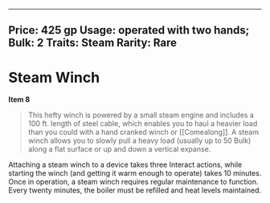 
---
Price: 425 gp
Usage: operated with two hands;
Bulk: 2
Traits: Steam
Rarity: Rare
---

# Steam Winch

**Item 8**

> This hefty winch is powered by a small steam engine and includes a 100 ft. length of steel cable, which enables you to haul a heavier load than you could with a hand cranked winch or [[Comealong]]. A steam winch allows you to slowly pull a heavy load (usually up to 50 Bulk) along a flat surface or up and down a vertical expanse.

Attaching a steam winch to a device takes three Interact actions, while starting the winch (and getting it warm enough to operate) takes 10 minutes. Once in operation, a steam winch requires regular maintenance to function. Every twenty minutes, the boiler must be refilled and heat levels maintained.
